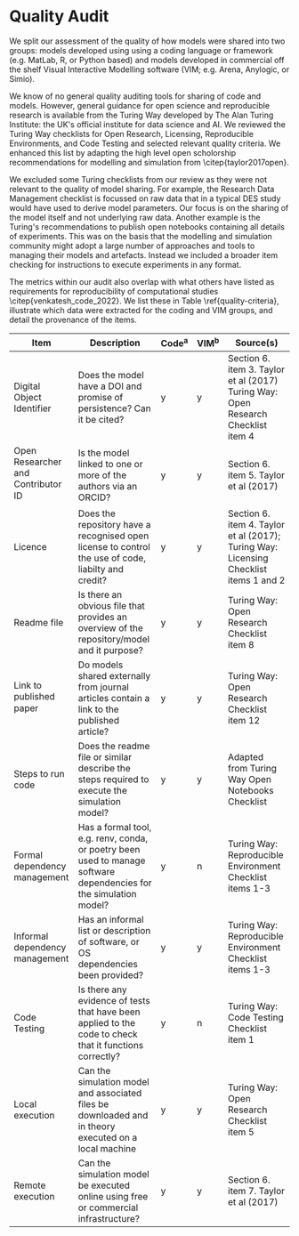 # Quality Audit


We split our assessment of the quality of how models were shared into two groups: models developed using using a coding language or framework (e.g. MatLab, R, or Python based) and models developed in commercial off the shelf Visual Interactive Modelling software (VIM; e.g. Arena, Anylogic, or Simio).  

We know of no general quality auditing tools for sharing of code and models. However, general guidance for open science and reproducible research is available from the Turing Way developed by The Alan Turing Institute: the UK's official institute for data science and AI. We reviewed the Turing Way checklists for Open Research, Licensing, Reproducible Environments, and Code Testing and selected relevant quality criteria.  We enhanced this list by adapting the high level open scholorship recommendations for modelling and simulation from \citep{taylor2017open}.

We excluded some Turing checklists from our review as they were not relevant to the quality of model sharing.  For example, the Research Data Management checklist is focussed on raw data that in a typical DES study would have used to derive model parameters.  Our focus is on the sharing of the model itself and not underlying raw data. Another example is the Turing's recommendations to publish open notebooks containing all details of experiments. This was on the basis that the modelling and simulation community might adopt a large number of approaches and tools to managing their models and artefacts. Instead we included a broader item checking for instructions to execute experiments in any format.

The metrics within our audit also overlap with what others have listed as requirements for reproducibility of computational studies \citep{venkatesh_code_2022}.  We list these in Table \ref{quality-criteria}, illustrate which data were extracted for the coding and VIM groups, and detail the provenance of the items.

| Item                               | Description                                                                                                        | Code<sup>a</sup> | VIM<sup>b</sup> | Source(s)                                                                             |
|------------------------------------|--------------------------------------------------------------------------------------------------------------------|------------------|-----------------|---------------------------------------------------------------------------------------|
| Digital Object Identifier          | Does the model have a DOI and promise of persistence? Can it be cited?                                             | y                | y               | Section 6. item 3. Taylor et al (2017)  Turing Way: Open Research Checklist item 4    |
| Open Researcher and Contributor ID | Is the model linked to one or more of the authors via an ORCID?                                                    | y                | y               | Section 6. item 5.  Taylor et al (2017)                                               |
| Licence                            | Does the repository have a recognised open license to control the use of code, liabilty and credit?                | y                | y               | Section 6. item 4. Taylor et al (2017); Turing Way: Licensing Checklist items 1 and 2 |
| Readme file                        | Is there an obvious file that provides an overview of the repository/model and it purpose?                         | y                | y               | Turing Way: Open Research Checklist item 8                                            |
| Link to published paper            | Do models shared externally from journal articles contain a link to the published article?                         | y                | y               | Turing Way: Open Research Checklist item 12                                           |
| Steps to run code                  | Does the readme file or similar describe the steps required to execute the simulation model?                       | y                | y               | Adapted from Turing Way Open Notebooks Checklist                                      |
| Formal dependency management       | Has a formal tool, e.g. renv, conda, or poetry been used to manage software dependencies for the simulation model? | y                | n               | Turing Way: Reproducible Environment Checklist items 1-3                              |
| Informal dependency management     | Has an informal list or description of software, or OS dependencies been provided?                                 | y                | y               | Turing Way: Reproducible Environment Checklist items 1-3                              |
| Code Testing                       | Is there any evidence of tests that have been applied to the code to check that it functions correctly?            | y                | n               | Turing Way: Code Testing Checklist item 1                                             |
| Local execution                    | Can the simulation model and associated files be downloaded and in theory executed on a local machine              | y                | y               | Turing Way: Open Research Checklist item 5                                            |
| Remote execution                   | Can the simulation model be executed online using free or commercial infrastructure?                               | y                | y               | Section 6. item 7. Taylor et al (2017)                                                |
